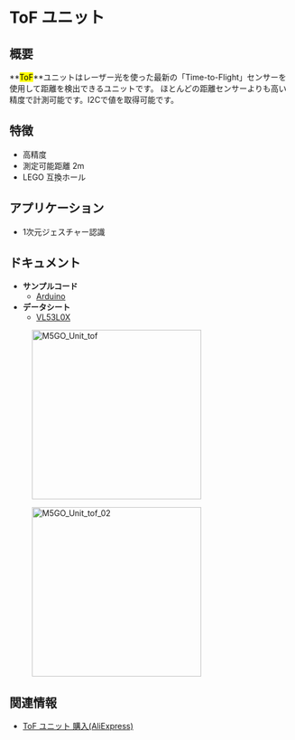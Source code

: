# ToF ユニット



## 概要

**<mark>ToF</mark>**ユニットはレーザー光を使った最新の「Time-to-Flight」センサーを使用して距離を検出できるユニットです。 ほとんどの距離センサーよりも高い精度で計測可能です。I2Cで値を取得可能です。

## 特徴

- 高精度
- 測定可能距離 2m
- LEGO 互換ホール

## アプリケーション

- 1次元ジェスチャー認識

## ドキュメント

- **サンプルコード**
  - [Arduino](https://github.com/m5stack/M5Stack/tree/master/examples/Unit/TOF_VL53L0X)
- **データシート**
  - [VL53L0X](https://pdf1.alldatasheet.com/datasheet-pdf/view/948120/STMICROELECTRONICS/VL53L0X.html)

<figure>
    <img src="assets/img/product_pics/units/M5GO_Unit_tof.png" alt="M5GO_Unit_tof" height="300px" width="300px">
</figure>
<figure>
    <img src="assets/img/product_pics/units/M5GO_Unit_tof_02.png" alt="M5GO_Unit_tof_02" height="300px" width="300px">
</figure>

## 関連情報

- [ToF ユニット 購入(AliExpress)](https://www.aliexpress.com/store/product/M5Stack-ToF-VL53L0X-ToF-I2C/3226069_32949310300.html)